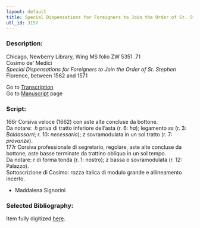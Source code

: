 ```yaml
---
layout: default
title: Special Dispensations for Foreigners to Join the Order of St. Stephen
utl_id: 3157
---
```


###  Description:

Chicago, Newberry Library, Wing MS folio ZW 5351 .71<br>
Cosimo de' Medici<br>
_Special Dispensations for Foreigners to Join the Order of St. Stephen_<br>
Florence, between 1562 and 1571

Go to [Transcription](https://centerfordigitalhumanities.github.io/Newberry-Italian-paleography/transcription/047)<br>
Go to [Manuscript](https://centerfordigitalhumanities.github.io/Newberry-Italian-paleography/www/record.html?id=047) page 

###  Script:

166r Corsiva veloce (1662) con aste alte concluse da bottone.<br>
Da notare:  _h_ priva di tratto inferiore dell’asta (r. 6: _ha_); legamento _ss_ (r. 3: _Baldassarri_; r. 10: _necessario_); _z_ sovramodulata in un sol tratto (r. 7: _provanze_).<br>
177r Corsiva professionale di segretario, regolare, aste alte concluse da bottone, aste basse terminate da trattino obliquo in un sol tempo.<br>
Da notare: r di forma tonda (r. 1: nostro); z bassa o sovramodulata (r. 12: Palazzo).<br>
Sottoscrizione di Cosimo: rozza italica di modulo grande e allineamento incerto.<br>
- Maddalena Signorini

###  Selected Bibliography:

Item fully digitized [here](http://digcoll.newberry.org/#/item/ia-wing_zw_5351_71).

